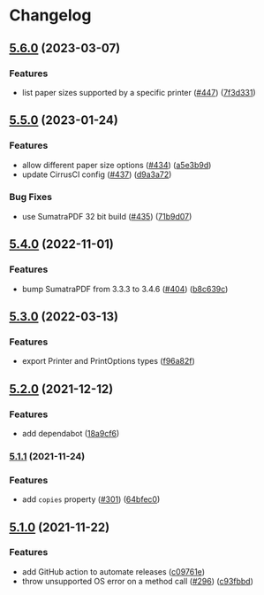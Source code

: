 # Changelog

## [5.6.0](https://www.github.com/websmithcode/pdf-to-printer/compare/v5.5.0...v5.6.0) (2023-03-07)

### Features

- list paper sizes supported by a specific printer ([#447](https://www.github.com/websmithcode/pdf-to-printer/issues/447)) ([7f3d331](https://www.github.com/websmithcode/pdf-to-printer/commit/7f3d331413dbc5c98c8b5b245539ba38da038d41))

## [5.5.0](https://www.github.com/websmithcode/pdf-to-printer/compare/v5.4.0...v5.5.0) (2023-01-24)

### Features

- allow different paper size options ([#434](https://www.github.com/websmithcode/pdf-to-printer/issues/434)) ([a5e3b9d](https://www.github.com/websmithcode/pdf-to-printer/commit/a5e3b9d563464b4f16b8722d0d255ec507a9b180))
- update CirrusCI config ([#437](https://www.github.com/websmithcode/pdf-to-printer/issues/437)) ([d9a3a72](https://www.github.com/websmithcode/pdf-to-printer/commit/d9a3a72d45022c0d50a660756272a4dffdac58bb))

### Bug Fixes

- use SumatraPDF 32 bit build ([#435](https://www.github.com/websmithcode/pdf-to-printer/issues/435)) ([71b9d07](https://www.github.com/websmithcode/pdf-to-printer/commit/71b9d074f1d35d298d8e7a5afe2885b8bb21867a))

## [5.4.0](https://www.github.com/websmithcode/pdf-to-printer/compare/v5.3.0...v5.4.0) (2022-11-01)

### Features

- bump SumatraPDF from 3.3.3 to 3.4.6 ([#404](https://www.github.com/websmithcode/pdf-to-printer/issues/404)) ([b8c639c](https://www.github.com/websmithcode/pdf-to-printer/commit/b8c639ca47952e91c48f522ec1aba738f1f3a5d2))

## [5.3.0](https://www.github.com/websmithcode/pdf-to-printer/compare/v5.2.0...v5.3.0) (2022-03-13)

### Features

- export Printer and PrintOptions types ([f96a82f](https://www.github.com/websmithcode/pdf-to-printer/commit/f96a82fecb116f79cfdebbcee189c783ca0ee06a))

## [5.2.0](https://www.github.com/websmithcode/pdf-to-printer/compare/v5.1.1...v5.2.0) (2021-12-12)

### Features

- add dependabot ([18a9cf6](https://www.github.com/websmithcode/pdf-to-printer/commit/18a9cf610e6daf106ad62917df1b1e211b99ad4a))

### [5.1.1](https://www.github.com/websmithcode/pdf-to-printer/compare/v5.1.0...v5.1.1) (2021-11-24)

### Features

- add `copies` property ([#301](https://www.github.com/websmithcode/pdf-to-printer/issues/301)) ([64bfec0](https://www.github.com/websmithcode/pdf-to-printer/commit/64bfec081ebc82e88884f0f71bf8c946c2ef04d3))

## [5.1.0](https://www.github.com/websmithcode/pdf-to-printer/compare/v5.0.1...v5.1.0) (2021-11-22)

### Features

- add GitHub action to automate releases ([c09761e](https://www.github.com/websmithcode/pdf-to-printer/commit/c09761e35b8962dd4c5d5aab752de87408cf5b5a))
- throw unsupported OS error on a method call ([#296](https://www.github.com/websmithcode/pdf-to-printer/issues/296)) ([c93fbbd](https://www.github.com/websmithcode/pdf-to-printer/commit/c93fbbd664fc62b34aff28025383c2af13316980))
